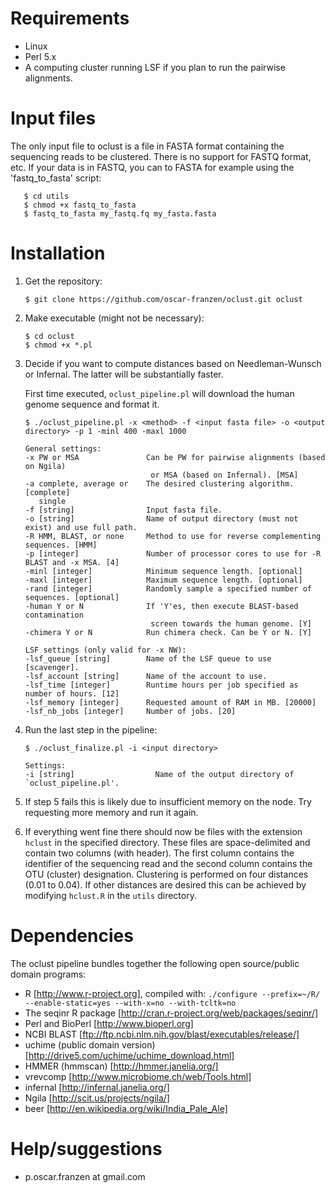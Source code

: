 # Requirements
* Linux
* Perl 5.x
* A computing cluster running LSF if you plan to run the pairwise alignments.

# Input files
The only input file to oclust is a file in FASTA format containing the sequencing reads to be
clustered. There is no support for FASTQ format, etc. If your data is in FASTQ, you can to FASTA
for example using the 'fastq_to_fasta' script:

```
   $ cd utils
   $ chmod +x fastq_to_fasta
   $ fastq_to_fasta my_fastq.fq my_fasta.fasta
```

# Installation
1. Get the repository:

   `$ git clone https://github.com/oscar-franzen/oclust.git oclust`

2. Make executable (might not be necessary):

   ```
   $ cd oclust
   $ chmod +x *.pl
   ```

3. Decide if you want to compute distances based on Needleman-Wunsch or Infernal. The latter will
   be substantially faster.

   First time executed, `oclust_pipeline.pl` will download the human genome sequence and
   format it.

   ```
   $ ./oclust_pipeline.pl -x <method> -f <input fasta file> -o <output directory> -p 1 -minl 400 -maxl 1000

   General settings:
   -x PW or MSA               Can be PW for pairwise alignments (based on Ngila)
                               or MSA (based on Infernal). [MSA]
   -a complete, average or    The desired clustering algorithm. [complete]
      single    
   -f [string]                Input fasta file.
   -o [string]                Name of output directory (must not exist) and use full path.
   -R HMM, BLAST, or none     Method to use for reverse complementing sequences. [HMM]
   -p [integer]               Number of processor cores to use for -R BLAST and -x MSA. [4]
   -minl [integer]            Minimum sequence length. [optional]
   -maxl [integer]            Maximum sequence length. [optional]
   -rand [integer]            Randomly sample a specified number of sequences. [optional]
   -human Y or N              If 'Y'es, then execute BLAST-based contamination
                               screen towards the human genome. [Y]
   -chimera Y or N            Run chimera check. Can be Y or N. [Y]

   LSF settings (only valid for -x NW):
   -lsf_queue [string]        Name of the LSF queue to use [scavenger].
   -lsf_account [string]      Name of the account to use.
   -lsf_time [integer]        Runtime hours per job specified as number of hours. [12]
   -lsf_memory [integer]      Requested amount of RAM in MB. [20000]
   -lsf_nb_jobs [integer]     Number of jobs. [20]
   ```

4. Run the last step in the pipeline:

   ```
   $ ./oclust_finalize.pl -i <input directory>

   Settings:
   -i [string]                  Name of the output directory of `oclust_pipeline.pl'.
   ```

5. If step 5 fails this is likely due to insufficient memory on the node. Try requesting more memory and run it again.

6. If everything went fine there should now be files with the extension `hclust` in the specified directory. These files are space-delimited and contain two columns (with header). The first column contains the identifier of the sequencing read and the second column contains the OTU (cluster) designation. Clustering is performed on four distances (0.01 to 0.04). If other distances are desired this can be achieved by modifying `hclust.R` in the `utils` directory.

# Dependencies
The oclust pipeline bundles together the following open source/public domain programs:

* R [http://www.r-project.org], compiled with: `./configure --prefix=~/R/ --enable-static=yes --with-x=no --with-tcltk=no`
* The seqinr R package [http://cran.r-project.org/web/packages/seqinr/]
* Perl and BioPerl [http://www.bioperl.org]
* NCBI BLAST [ftp://ftp.ncbi.nlm.nih.gov/blast/executables/release/]
* uchime (public domain version) [http://drive5.com/uchime/uchime_download.html]
* HMMER (hmmscan) [http://hmmer.janelia.org/]
* vrevcomp [http://www.microbiome.ch/web/Tools.html]
* infernal [http://infernal.janelia.org/]
* Ngila [http://scit.us/projects/ngila/]
* beer [http://en.wikipedia.org/wiki/India_Pale_Ale]

# Help/suggestions
* p.oscar.franzen at gmail.com
